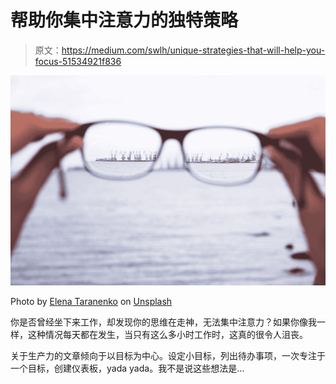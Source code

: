 # 帮助你集中注意力的独特策略

> 原文：<https://medium.com/swlh/unique-strategies-that-will-help-you-focus-51534921f836>

![](img/ba1081c6f48c76f79350d756ed6b6c85.png)

Photo by [Elena Taranenko](https://unsplash.com/@elenatrn?utm_source=medium&utm_medium=referral) on [Unsplash](https://unsplash.com?utm_source=medium&utm_medium=referral)

你是否曾经坐下来工作，却发现你的思维在走神，无法集中注意力？如果你像我一样，这种情况每天都在发生，当只有这么多小时工作时，这真的很令人沮丧。

关于生产力的文章倾向于以目标为中心。设定小目标，列出待办事项，一次专注于一个目标，创建仪表板，yada yada。我不是说这些想法是…